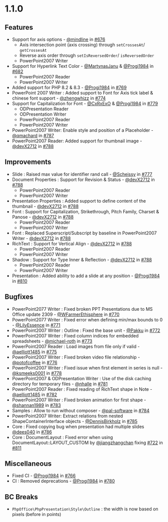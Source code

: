# 1.1.0

## Features

- Support for axis options - [@mindline](https://github.com/mindline-analytics) in [#676](https://github.com/PHPOffice/PHPPresentation/pull/676)
    - Axis intersection point (axis crossing) through `setCrossesAt`/ `getCrossesAt`
    - Reverse axis order through `setIsReversedOrder`/ `isReversedOrder`
    - PowerPoint2007 Writer
- Support for Hyperlink Text Color - [@MartynasJanu](https://github.com/MartynasJanu) & [@Progi1984](https://github.com/Progi1984) in [#682](https://github.com/PHPOffice/PHPPresentation/pull/682)
    - PowerPoint2007 Reader
    - PowerPoint2007 Writer
- Added support for PHP 8.2 & 8.3 - [@Progi1984](https://github.com/Progi1984) in [#769](https://github.com/PHPOffice/PHPPresentation/pull/769)
- PowerPoint 2007 Writer : Added support to Font for Axis tick label & chinese font support - [@zhengwhizz](https://github.com/zhengwhizz) in [#774](https://github.com/PHPOffice/PHPPresentation/pull/774)
- Support for Capitalization for Font - [@CxRxExO](https://github.com/CxRxExO) & [@Progi1984](https://github.com/Progi1984) in [#779](https://github.com/PHPOffice/PHPPresentation/pull/779)
    - ODPresentation Reader
    - ODPresentation Writer
    - PowerPoint2007 Reader
    - PowerPoint2007 Writer
- PowerPoint2007 Writer: Enable style and position of a Placeholder - [@qmachard](https://github.com/qmachard) in [#787](https://github.com/PHPOffice/PHPPresentation/pull/787)
- PowerPoint2007 Reader: Added support for thumbnail image - [@devX2712](https://github.com/devX2712) in [#788](https://github.com/PHPOffice/PHPPresentation/pull/787)

## Improvements
- Slide : Raised max value for identifier rand call - [@Scheissy](https://github.com/Scheissy) in [#777](https://github.com/PHPOffice/PHPPresentation/pull/777)
- Document Properties : Support for Revision & Status - [@devX2712](https://github.com/devX2712) in [#788](https://github.com/PHPOffice/PHPPresentation/pull/787)
    - PowerPoint2007 Reader
    - PowerPoint2007 Writer
- Presentation Properties : Added support to define content of the thumbnail - [@devX2712](https://github.com/devX2712) in [#788](https://github.com/PHPOffice/PHPPresentation/pull/787)
- Font : Support for Capitalization, Strikethrough, Pitch Family, Charset & Panose - [@devX2712](https://github.com/devX2712) in [#788](https://github.com/PHPOffice/PHPPresentation/pull/787)
    - PowerPoint2007 Reader
    - PowerPoint2007 Writer 
- Font : Replaced Superscript/Subscript by baseline in PowerPoint2007 Writer - [@devX2712](https://github.com/devX2712) in [#788](https://github.com/PHPOffice/PHPPresentation/pull/787)
- RichText : Support for Vertical Align - [@devX2712](https://github.com/devX2712) in [#788](https://github.com/PHPOffice/PHPPresentation/pull/787)
    - PowerPoint2007 Reader
    - PowerPoint2007 Writer 
- Shadow : Support for Type Inner & Reflection - [@devX2712](https://github.com/devX2712) in [#788](https://github.com/PHPOffice/PHPPresentation/pull/787)
    - PowerPoint2007 Reader
    - PowerPoint2007 Writer 
- Presentation : Added ability to add a slide at any position - [@Progi1984](https://github.com/Progi1984) in [#810](https://github.com/PHPOffice/PHPPresentation/pull/810)

## Bugfixes

- PowerPoint2077 Writer : Fixed broken PPT Presentations due to MS Office update 2309 - [@WFarmerEthisphere](https://github.com/WFarmerEthisphere) in [#770](https://github.com/PHPOffice/PHPPresentation/pull/770)
- PowerPoint2077 Writer : Fixed error when defining min/max bounds to 0 - [@LilyEssence](https://github.com/LilyEssence) in [#771](https://github.com/PHPOffice/PHPPresentation/pull/771)
- PowerPoint2007 Writer : Outline : Fixed the base unit - [@Pakku](https://github.com/Pakku) in [#772](https://github.com/PHPOffice/PHPPresentation/pull/772)
- PowerPoint2007 Writer : Fixed column indices for embedded spreadsheets - [@michael-roth](https://github.com/michael-roth) in [#773](https://github.com/PHPOffice/PHPPresentation/pull/773)
- PowerPoint2007 Reader : Load images from file only if valid - [@aelliott1485](https://github.com/aelliott1485) in [#775](https://github.com/PHPOffice/PHPPresentation/pull/775)
- PowerPoint2007 Writer : Fixed broken video file relationship - [@potofcoffee](https://github.com/potofcoffee) in [#776](https://github.com/PHPOffice/PHPPresentation/pull/776)
- PowerPoint2007 Writer : Fixed issue when first element in series is null - [@ksmeeks0001](https://github.com/ksmeeks0001) in [#778](https://github.com/PHPOffice/PHPPresentation/pull/778)
- PowerPoint2007 & ODPresentation Writer : Use of the disk caching directory for temporary files - [@nhalle](https://github.com/nhalle) in [#781](https://github.com/PHPOffice/PHPPresentation/pull/781)
- PowerPoint2007 Reader : Fixed reading of RichText shape in Note - [@aelliott1485](https://github.com/aelliott1485) in [#782](https://github.com/PHPOffice/PHPPresentation/pull/782)
- PowerPoint2007 Writer : Fixed broken animation for first shape - [@shannan1989](https://github.com/shannan1989) in [#783](https://github.com/PHPOffice/PHPPresentation/pull/783)
- Samples : Allow to run without composer - [@pal-software](https://github.com/pal-software) in [#784](https://github.com/PHPOffice/PHPPresentation/pull/784)
- PowerPoint2007 Writer: Extract relations from nested ShapeContainerInterface objects - [@DennisBirkholz](https://github.com/DennisBirkholz) in [#785](https://github.com/PHPOffice/PHPPresentation/pull/785)
- Core : Fixed copying bug when presentation had multiple slides [@dees040](https://github.com/dees040) in [#786](https://github.com/PHPOffice/PHPPresentation/pull/786)
- Core : DocumentLayout : Fixed error when using DocumentLayout::LAYOUT_CUSTOM by [@jiangzhangchan](https://github.com/dees040) fixing [#722](https://github.com/PHPOffice/PHPPresentation/pull/722) in [#811](https://github.com/PHPOffice/PHPPresentation/pull/811)

## Miscellaneous

- Fixed CI - [@Progi1984](https://github.com/Progi1984) in [#766](https://github.com/PHPOffice/PHPPresentation/pull/766)
- CI : Removed deprecations - [@Progi1984](https://github.com/Progi1984) in [#780](https://github.com/PHPOffice/PHPPresentation/pull/780)

## BC Breaks
- `PhpOffice\PhpPresentation\Style\Outline` : the width is now based on pixels (before in points)